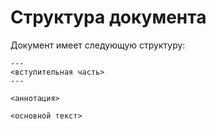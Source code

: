 # Структура документа

Документ имеет следующую структуру:

```
---
<вступительная часть>
---

<аннотация>

<основной текст>
```
